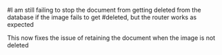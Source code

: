 #I am still failing to stop the document from getting deleted from the database if the image fails to get #deleted, but the router works as expected

This now fixes the issue of retaining the document when the image is not deleted
